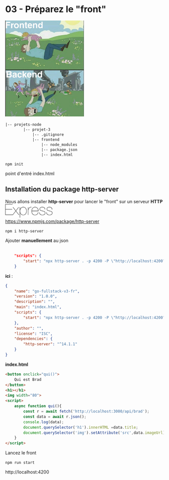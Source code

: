 # 03 - Préparez le "front"
<img src="../img/front.jpg" width="250">  

   
```
|-- projets-node
        |-- projet-3
            |-- .gitignore
            |-- frontend
                |-- node_modules
                |-- package.json
                |-- index.html
```

```
npm init
```
point d'entré index.html
## Installation du package http-server
Nous allons installer **http-server** pour lancer le "front" sur un serveur **HTTP**
<img src="../img/express.svg" width="150">  
https://www.npmjs.com/package/http-server
```
npm i http-server
```

Ajouter __**manuellement**__ au json
```json

    "scripts": {
        "start": "npx http-server . -p 4200 -P \"http://localhost:4200?\"" 
    }
```
**ici** :

```json
{
    "name": "go-fullstack-v3-fr",
    "version": "1.0.0",
    "description": "",
    "main": "index.html",
    "scripts": {
        "start": "npx http-server . -p 4200 -P \"http://localhost:4200?\""
    },
    "author": "",
    "license": "ISC",
    "dependencies": {
        "http-server": "^14.1.1"
    }
}
```
**index.html**
```html
<button onclick="qui()">
    Qui est Brad
</button>
<h1></h1>
<img width="80">
<script>
    async function qui(){
        const r = await fetch('http://localhost:3000/api/brad');
        const data = await r.json();
        console.log(data);
        document.querySelector('h1').innerHTML =data.title;
        document.querySelector('img').setAttribute('src',data.imageUrl);
    }
</script>
```

Lancez le front
```
npm run start
```
http://localhost:4200
